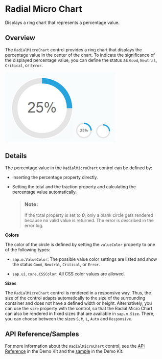<!-- loioaa93bdb245914ebba9583b24dad94938 -->

# Radial Micro Chart

Displays a ring chart that represents a percentage value.



## Overview

The `RadialMicroChart` control provides a ring chart that displays the percentage value in the center of the chart. To indicate the significance of the displayed percentage value, you can define the status as `Good`, `Neutral`, `Critical`, or `Error`.

 ![Radial Micro Chart with percentage value](images/WhatsNew_136_Microchart_12befff.png) 



## Details

The percentage value in the `RadialMicroChart` control can be defined by:

-   Inserting the percentage property directly.

-   Setting the total and the fraction property and calculating the percentage value automatically.

    > ### Note:  
    > If the total property is set to ***0***, only a blank circle gets rendered because no valid value is returned. The error is described in the error log.


**Colors**

The color of the circle is defined by setting the `valueColor` property to one of the following types:

-   `sap.m.ValueColor`: The possible value color settings are listed and show the status `Good`, `Neutral`, `Critical`, or `Error`.

-   `sap.ui.core.CSSColor`: All CSS color values are allowed.


**Sizes**

The `RadialMicroChart` control is rendered in a responsive way. Thus, the size of the control adapts automatically to the size of the surrounding container and does not have a defined width or height. Alternatively, you can use the `size` property with the control, so that the Radial Micro Chart can also be rendered in fixed sizes that are available in `sap.m.Size`. There, you can choose between the sizes `S`, `M`, `L`, `Auto` and `Responsive`.



## API Reference/Samples

For more information about the `RadialMicroChart` control, see the [API Reference](https://ui5.sap.com/#/api/sap.suite.ui.microchart.RadialMicroChart) in the Demo Kit and the [sample](https://ui5.sap.com/#/entity/sap.suite.ui.microchart.RadialMicroChart) in the Demo Kit.

